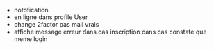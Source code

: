 - notofication 
- en ligne dans profile User 
- change 2factor pas mail vrais 
- affiche message erreur dans cas inscription dans cas constate que meme login 